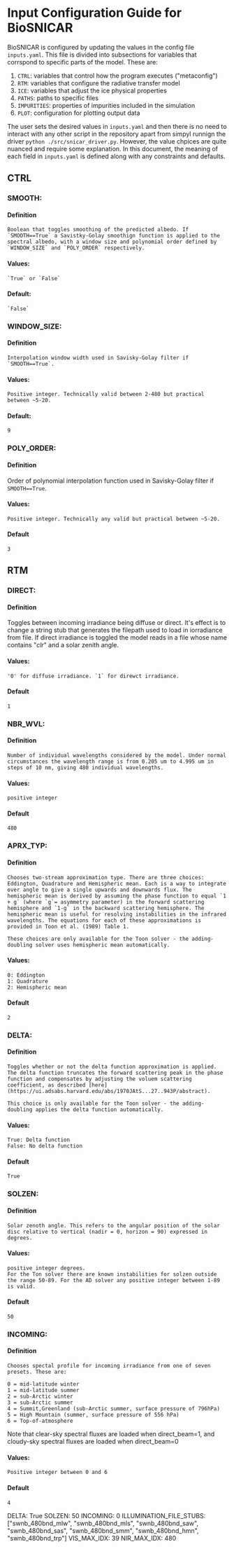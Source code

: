 # Input Configuration Guide for BioSNICAR

BioSNICAR is configured by updating the values in the config file `inputs.yaml`. This file is divided into subsections for variables that corrspond to specific parts of the model. These are:

1) `CTRL`: variables that control how the program executes ("metaconfig")
2) `RTM`: variables that configure the radiative transfer model
3) `ICE`: variables that adjust the ice physical properties
4) `PATHS`: paths to specific files
5) `IMPURITIES`: properties of impurities included in the simulation
6) `PLOT`: configuration for plotting output data

The user sets the desired values in `inputs.yaml` and then there is no need to interact with any other script in the repository apart from simpyl runnign the driver `python ./src/snicar_driver.py`. However, the value chpices are quite nuanced and require some explanation. In this document, the meaning of each field in `inputs.yaml` is defined along with any constraints and defaults.

## CTRL
### SMOOTH:
#### Definition
    Boolean that toggles smoothing of the predicted albedo. If `SMOOTH==True` a Savistky-Golay smoothign function is applied to the spectral albedo, with a window size and polynomial order defined by `WINDOW_SIZE` and `POLY_ORDER` respectively.

#### Values:
    `True` or `False`

#### Default:
    `False`

### WINDOW_SIZE:
#### Definition
    Interpolation window width used in Savisky-Golay filter if `SMOOTH==True`.

#### Values:
    Positive integer. Technically valid between 2-480 but practical between ~5-20.
#### Default:
    9


### POLY_ORDER:
#### Definition
   Order of polynomial interpolation function used in Savisky-Golay filter if `SMOOTH==True`.

#### Values:
    Positive integer. Technically any valid but practical between ~5-20.
#### Default
    3

## RTM
### DIRECT:
#### Definition
   Toggles between incoming irradiance being diffuse or direct. It's effect is to change a string stub that generates the filepath used to load in iorradiance from file. If direct irradiance is toggled the model reads in a file whose name contains "_clr_" and a solar zenith angle. 

#### Values:
    '0' for diffuse irradiance. `1` for direwct irradiance.
#### Default
    1

### NBR_WVL:
#### Definition
    Number of individual wavelengths considered by the model. Under normal circumstances the wavelength range is from 0.205 um to 4.995 um in steps of 10 nm, giving 480 individual wavelengths.

#### Values:
    positive integer
#### Default
    480

### APRX_TYP:
#### Definition
    Chooses two-stream approximation type. There are three choices: Eddington, Quadrature and Hemispheric mean. Each is a way to integrate over angle to give a single upwards and downwards flux. The hemispheric mean is derived by assuming the phase function to equal `1 + g` (where `g`= asymmetry parameter) in the forward scattering hemisphere and `1-g` in the backward scattering hemisphere. The hemispheric mean is useful for resolving instabilities in the infrared wavelengths. The equations for each of these approximations is provided in Toon et al. (1989) Table 1. 
    
    These choices are only available for the Toon solver - the adding-doubling solver uses hemispheric mean automatically.

#### Values:
    0: Eddington
    1: Quadrature
    2: Hemispheric mean

#### Default
    2

### DELTA:
#### Definition
    Toggles whether or not the delta function approximation is applied. The delta function truncates the forward scattering peak in the phase function and compensates by adjusting the voluem scattering coefficient, as described [here](https://ui.adsabs.harvard.edu/abs/1970JAtS...27..943P/abstract). 

    This choice is only available for the Toon solver - the adding-doubling applies the delta function automatically.

#### Values:
    True: Delta function
    False: No delta function
    
#### Default
    True


### SOLZEN:
#### Definition
    Solar zenoth angle. This refers to the angular position of the solar disc relative to vertical (nadir = 0, horizon = 90) expressed in degrees.

#### Values:
    positive integer degrees.
    For the Ton solver there are known instabilities for solzen outside the range 50-89. For the AD solver any positive integer between 1-89 is valid.
    
#### Default
    50

### INCOMING:
#### Definition
    Chooses spectal profile for incoming irradiance from one of seven presets. These are:
    
    0 = mid-latitude winter
    1 = mid-latitude summer
    2 = sub-Arctic winter
    3 = sub-Arctic summer
    4 = Summit,Greenland (sub-Arctic summer, surface pressure of 796hPa)
    5 = High Mountain (summer, surface pressure of 556 hPa)
    6 = Top-of-atmosphere
Note that clear-sky spectral fluxes are loaded when direct_beam=1,
and cloudy-sky spectral fluxes are loaded when direct_beam=0

#### Values:
    Positive integer between 0 and 6
    
#### Default
    4






  DELTA: True
  SOLZEN: 50
  INCOMING: 0
  ILLUMINATION_FILE_STUBS: ["swnb_480bnd_mlw", "swnb_480bnd_mls", "swnb_480bnd_saw",
                          "swnb_480bnd_sas",  "swnb_480bnd_smm", "swnb_480bnd_hmn",
                          "swnb_480bnd_trp"]
  VIS_MAX_IDX: 39
  NIR_MAX_IDX: 480
